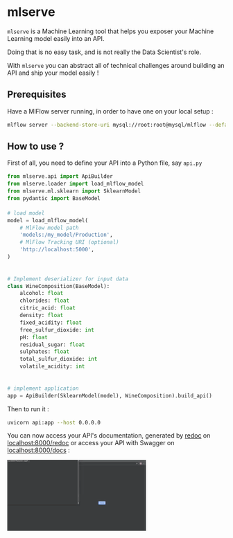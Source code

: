 # mlserve

`mlserve` is a Machine Learning tool that helps you exposer your Machine Learning model easily into an API.

Doing that is no easy task, and is not really the Data Scientist's role.

With `mlserve` you can abstract all of technical challenges around building an API and ship your model easily !

## Prerequisites 

Have a MlFlow server running, in order to have one on your local setup : 

```bash
mlflow server --backend-store-uri mysql://root:root@mysql/mlflow --default-artifact-root s3://drivy-data-dev/mlflow/app/runs -h 0.0.0.0
```

## How to use ? 

First of all, you need to define your API into a Python file, say `api.py`

```python
from mlserve.api import ApiBuilder
from mlserve.loader import load_mlflow_model
from mlserve.ml.sklearn import SklearnModel
from pydantic import BaseModel

# load model
model = load_mlflow_model(
    # MlFlow model path
    'models:/my_model/Production',
    # MlFlow Tracking URI (optional)
    'http://localhost:5000',
)


# Implement deserializer for input data
class WineComposition(BaseModel):
    alcohol: float
    chlorides: float
    citric_acid: float
    density: float
    fixed_acidity: float
    free_sulfur_dioxide: int
    pH: float
    residual_sugar: float
    sulphates: float
    total_sulfur_dioxide: int
    volatile_acidity: int


# implement application
app = ApiBuilder(SklearnModel(model), WineComposition).build_api()
```

Then to run it : 

```bash
uvicorn api:app --host 0.0.0.0
```

You can now access your API's documentation, generated by [redoc](https://github.com/Redocly/redoc) on [localhost:8000/redoc]() or  access your API with Swagger on [localhost:8000/docs]() :

![API](https://github.com/gfalcone/mlserve/blob/master/docs/images/mlserve-example.gif)
